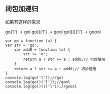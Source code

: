## 闭包加递归

如果有这样的需求

go('l') -> gol
go()('l') -> gool
go()()('l') -> goool

```JS
var go = function (a) {
var str = 'go';
    var add0 = function (a) {
    	str += 'o';
    	return a ? str += a : add0;// 巧妙使用
    }
	return a ? str += a : add0;// 巧妙使用
}
console.log(go('l'));//gol
console.log(go()('l'));//gool
console.log(go()()('l'));//goool
```

